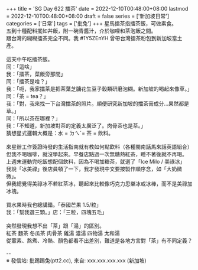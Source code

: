 +++
title = 'SG Day 622 擂茶'
date = 2022-12-10T00:48:00+08:00
lastmod = 2022-12-10T00:48:00+08:00
draft = false
series = ['新加坡日常']
categories = ['日常']
tags = ['批兔']
+++
星馬擂茶指擂茶飯，可做素食。<br>
五到十種配料擺如丼飯，附一碗青醬汁，介於咖哩和茶泡飯之間。<br>
跟台灣的糊糊擂茶完全不同。我 #1Y5ZEnYH 曾帶台灣擂茶粉包到新加坡當土產。<br>
<br>
這天中午吃擂茶飯。<br>
同：「這啥」<br>
我：「擂茶，菜飯旁那間」<br>
同：「擂茶是啥？」<br>
我：「呃，我家擂茶是把茶葉芝牗花生豆子穀類研磨泡糊。新加坡的喝起來像草。」<br>
同：「茶 = tea？」<br>
我：「對，我來找一下台灣擂茶的照片。順便研究新加坡的擂茶膏成分…果然都是草。」<br>
同：「所以茶在哪裡？」<br>
我：「不知道，新加坡對茶的定義太廣泛了。肉骨茶也是茶。」<br>
猜想星式邏輯大概是：水 = ㄉㄟˊ= 茶 = 飲料。<br>
<br>
來星辦工作簽證時發的生活指南就有教如何點飲料（各種閩南話馬來話英語組合）<br>
但我不喝咖啡，就沒學起來。早餐店點過一次無糖熱紅茶，睡不著後就不再喝。<br>
上週末運動完吃飯想配個飲料，因為不喝加糖茶，就選了「Ice Milo / 美祿冰」<br>
我說「冰美祿」後店員頓了一下，我才發現中文要按製作順序念，如「大奶微微」。<br>
但我總覺得美祿冰不若紅茶冰，聽起來比較像巧克力思樂冰或冰棒，而不是美祿加冰塊。<br>
<br>
買水果時我也總講錯。「泰國芒果 1.5/粒」<br>
我：「幫我選三顆。」店：「三粒，四塊五毛」<br>
<br>
突然發現我想不出「茶」跟「湯」的區別。<br>
紅茶 麵茶 冬瓜茶 肉骨茶 雞湯 濃湯 四物湯 太和湯<br>
從葷素、熬煮、冷熱、顏色都看不出差別，難道是各地方言對「茶」有不同定義？<br>
<br>
--<br>
※ 發信站: 批踢踢兔(ptt2.cc), 來自: xxx.xxx.xxx.xxx (新加坡)<br>
